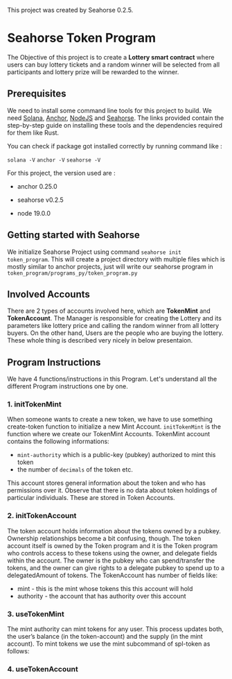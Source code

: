 This project was created by Seahorse 0.2.5.

# Seahorse Token Program
The Objective of this project is to create a **Lottery smart contract** where users can buy lottery tickets and a random winner will be selected from all participants and lottery prize will be rewarded to the winner.

## Prerequisites
We need to install some command line tools for this project to build. We need [Solana](https://docs.solana.com/cli/install-solana-cli-tools), [Anchor](https://project-serum.github.io/anchor/getting-started/installation.html#install-rust), [NodeJS](https://nodejs.org/en/) and [Seahorse](https://seahorse-lang.org/docs/installation). The links provided contain the step-by-step guide on installing these tools and the dependencies required for them like Rust.

You can check if package got installed correctly by running command like :

`solana -V`
`anchor -V`
`seahorse -V`

For this project, the version used are :
* anchor 0.25.0

* seahorse v0.2.5

* node 19.0.0

## Getting started with Seahorse
We initialize Seahorse Project using command `seahorse init token_program`. This will create a project directory with multiple files which is mostly similar to anchor projects, just will write our seahorse program in `token_program/programs_py/token_program.py`

## Involved Accounts
There are 2 types of accounts involved here, which are **TokenMint** and **TokenAccount**. The Manager is responsible for creating the Lottery and its parameters like lottery price and calling the random winner from all lottery buyers. On the other hand, Users are the people who are buying the lottery. 
These whole thing is described very nicely in below presentaion.

## Program Instructions
We have 4 functions/instructions in this Program. Let's understand all the different Program instructions one by one.

### 1. initTokenMint
When someone wants to create a new token, we have to use something create-token function to initialize a new Mint Account. `initTokenMint` is the function where we create our TokenMint Accounts. TokenMint account contains the following informations: 
* `mint-authority` which is a public-key (pubkey) authorized to mint this token
*  the number of `decimals` of the token etc. 

This account stores general information about the token and who has permissions over it. Observe that there is no data about token holdings of particular individuals. These are stored in Token Accounts.


### 2. initTokenAccount
The token account holds information about the tokens owned by a pubkey. Ownership relationships become a bit confusing, though. The token account itself is owned by the Token program and it is the Token program who controls access to these tokens using the owner, and delegate fields within the account. The owner is the pubkey who can spend/transfer the tokens, and the owner can give rights to a delegate pubkey to spend up to a delegatedAmount of tokens. 
The TokenAccount has number of fields like:
* mint - this is the mint whose tokens this this account will hold
* authority - the account that has authority over this account





### 3. useTokenMint
The mint authority can mint tokens for any user. This process updates both, the user’s balance (in the token-account) and the supply (in the mint account). To mint tokens we use the mint subcommand of spl-token as follows:

### 4. useTokenAccount




